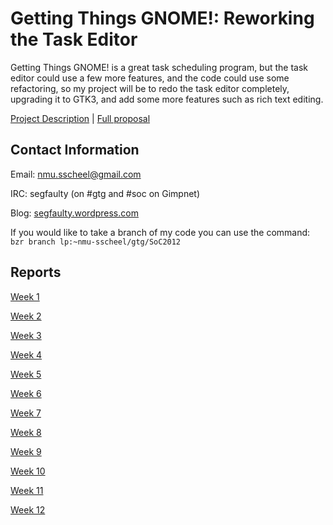 # Getting Things GNOME!: Reworking the Task Editor

Getting Things GNOME! is a great task scheduling program, but the task
editor could use a few more features, and the code could use some
refactoring, so my project will be to redo the task editor completely,
upgrading it to GTK3, and add some more features such as rich text
editing.

[Project Description](https://google-melange.appspot.com/gsoc/project/google/gsoc2012/sscheel/21002)
| [Full proposal](https://google-melange.appspot.com/gsoc/proposal/review/google/gsoc2012/sscheel/8002)

## Contact Information

Email: <nmu.sscheel@gmail.com>

IRC: segfaulty (on #gtg and #soc on Gimpnet)

Blog: [segfaulty.wordpress.com](http://segfaulty.wordpress.com/)

If you would like to take a branch of my code you can use the command:
`bzr branch lp:~nmu-sscheel/gtg/SoC2012`

## Reports

[Week 1](week1)

[Week 2](week2)

[Week 3](week3)

[Week 4](week4)

[Week 5](week5)

[Week 6](week6)

[Week 7](week7)

[Week 8](week8)

[Week 9](week9)

[Week 10](week10)

[Week 11](week11)

[Week 12](week12)

